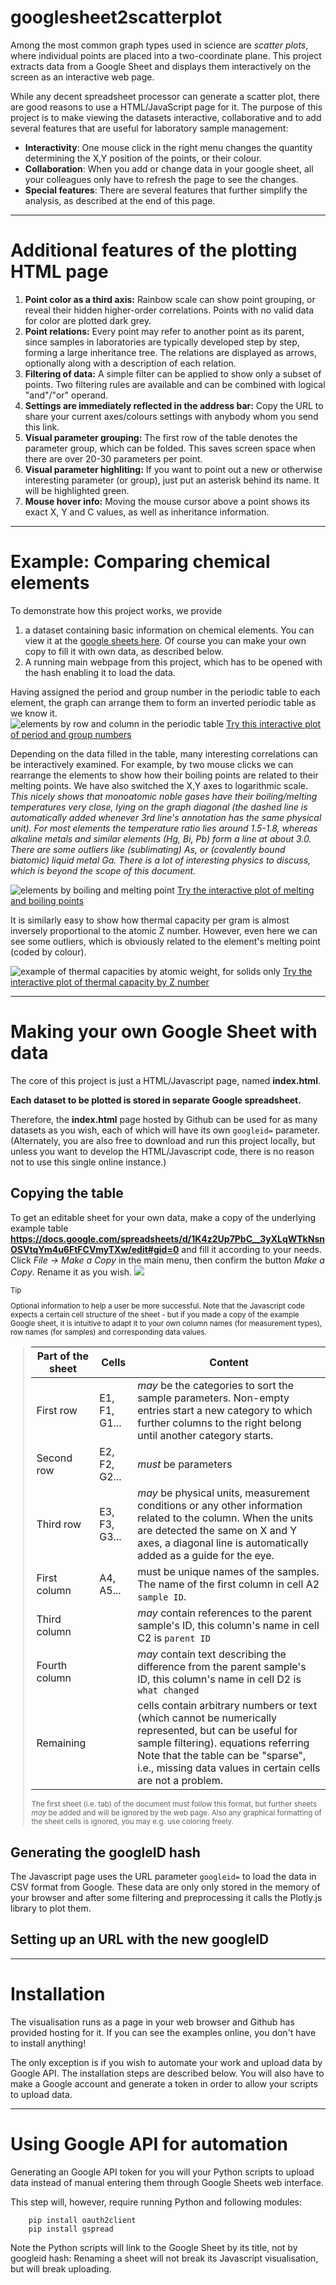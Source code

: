 # googlesheet2scatterplot 

Among the most common graph types used in science are *scatter plots*, where individual points are placed into a two-coordinate plane. This project extracts data from a Google Sheet and displays them interactively on the screen as an interactive web page.  

While any decent spreadsheet processor can generate a scatter plot, there are good reasons to use a HTML/JavaScript page for it. The purpose of this project is to make viewing the datasets interactive, collaborative and to add several features that are useful for laboratory sample management:
* **Interactivity**: One mouse click in the right menu changes the quantity determining the X,Y position of the points, or their colour.
* **Collaboration**: When you add or change data in your google sheet, all your colleagues only have to refresh the page to see the changes. 
* **Special features**: There are several features that further simplify the analysis, as described at the end of this page.


----

# Additional features of the plotting HTML page

1. **Point color as a third axis:** Rainbow scale can show point grouping, or reveal their hidden higher-order correlations. Points with no valid data for color are plotted dark grey.
1. **Point relations:** Every point may refer to another point as its parent, since samples in laboratories are typically developed step by step, forming a large inheritance tree. The relations are displayed as arrows, optionally along with a description of each relation. 
1. **Filtering of data:** A simple filter can be applied to show only a subset of points. Two filtering rules are available and can be combined with logical "and"/"or" operand.
1. **Settings are immediately reflected in the address bar:** Copy the URL to share your current axes/colours settings with anybody whom you send this link.
1. **Visual parameter grouping:** The first row of the table denotes the parameter group, which can be folded. This saves screen space when there are over 20-30 parameters per point.
1. **Visual parameter highliting:** If you want to point out a new or otherwise interesting parameter (or group), just put an asterisk behind its name. It will be highlighted green.
1. **Mouse hover info:** Moving the mouse cursor above a point shows its exact X, Y and C values, as well as inheritance information.


----
# Example: Comparing chemical elements

To demonstrate how this project works, we provide 
1. a dataset containing basic information on chemical elements. You can view it at the [google sheets here](https://docs.google.com/spreadsheets/d/1K4z2Up7PbC__3yXLqWTkNsnOSVtqYm4u6FtFCVmyTXw/edit?gid=0#gid=0). Of course you can make your own copy to fill it with own data, as described below.
2. A running main webpage from this project, which has to be opened with the hash enabling it to load the data. 

Having assigned the period and group number in the periodic table to each element, the graph can arrange them to form an inverted periodic table as we know it.  
![elements by row and column in the periodic table](./docs/example_elements.png)
<a href="https://filipdominec.github.io/googlesheet2scatterplot/?x=group&y=period&c=period&fo1=(NOT%20USED)&fop=and&fo2=(NOT%20USED)&googleid=2PACX-1vRZbVmg68lEl8VS9DGa1rEDS5-V55Ome6JXc6Cs4UuGhAYUgHHZw1x1_f9AbvHlyDL8GmzRVxli0W-o">Try this interactive plot of period and group numbers</a>

Depending on the data filled in the table, many interesting correlations can be interactively examined.
For example, by two mouse clicks we can rearrange the elements to show how their boiling points are related to their melting points. We have also switched the X,Y axes to logarithmic scale. *This nicely shows that monoatomic noble gases have their boiling/melting temperatures very close, lying on the graph diagonal (the dashed line is automatically added whenever 3rd line's annotation has the same physical unit). For most elements the temperature ratio lies around 1.5-1.8, whereas alkaline metals and similar elements (Hg, Bi, Pb) form a line at about 3.0. There are some outliers like (sublimating) As, or (covalently bound biatomic) liquid metal Ga. There is a lot of interesting physics to discuss, which is beyond the scope of this document.*

![elements by boiling and melting point](./docs/example_elements_by_boiling_melting.png)
<a href="https://filipdominec.github.io/googlesheet2scatterplot/?x=melting%20point&y=boiling%20point&c=period&xlog=1&ylog=1&fo1=(NOT%20USED)&fop=and&fo2=(NOT%20USED)&googleid=2PACX-1vRZbVmg68lEl8VS9DGa1rEDS5-V55Ome6JXc6Cs4UuGhAYUgHHZw1x1_f9AbvHlyDL8GmzRVxli0W-o">Try the interactive plot of melting and boiling points</a>

It is similarly easy to show how thermal capacity per gram is almost inversely proportional to the atomic Z number. However, even here we can see some outliers, which is obviously related to the element's melting point (coded by colour).

![example of thermal capacities by atomic weight, for solids only](./docs/example_elements_thcap_by_Z.png)
<a href="https://filipdominec.github.io/googlesheet2scatterplot/?x=atomic%20weight&y=thermal%20capacity&c=melting%20point&xlog=1&ylog=1&fb1=boiling%20point&fo1=gt&fp1=400&fop=and&fo2=(NOT%20USED)&googleid=2PACX-1vRZbVmg68lEl8VS9DGa1rEDS5-V55Ome6JXc6Cs4UuGhAYUgHHZw1x1_f9AbvHlyDL8GmzRVxli0W-o">Try the interactive plot of thermal capacity by Z number</a>


----

# Making your own Google Sheet with data

The core of this project is just a HTML/Javascript page, named **index.html**. 

**Each dataset to be plotted is stored in separate Google spreadsheet.**

Therefore, the **index.html** page hosted by Github can be used for as many datasets as you wish, each of which will have its own ```googleid=``` parameter. (Alternately, you are also free to download and run this project locally, but unless you want to develop the HTML/Javascript code, there is no reason not to use this single online instance.)

## Copying the table 

To get an editable sheet for your own data, make a copy of the underlying example table **https://docs.google.com/spreadsheets/d/1K4z2Up7PbC__3yXLqWTkNsnOSVtqYm4u6FtFCVmyTXw/edit#gid=0** and fill it according to your needs. Click *File -> Make a Copy* in the main menu, then confirm the button *Make a Copy*. Rename it as you wish.
![](docs/copy_gs.png)

<small>

> [!TIP]
> Optional information to help a user be more successful.
> Note that the Javascript code expects a certain cell structure of the sheet - but if you made a copy of the example Google sheet, it is intuitive to adapt it to your own column names (for measurement types), row names (for samples) and corresponding data values. 

> Part of the sheet | Cells | Content
> ----------------- | ----- | -------
> First row | E1, F1, G1... | *may* be the categories to sort the sample parameters. Non-empty entries start a new category to which further columns to the right belong until another category starts.
> Second row | E2, F2, G2... | *must* be parameters
> Third row | E3, F3, G3... | *may* be physical units, measurement conditions or any other information related to the column. When the units are detected the same on X and Y axes, a diagonal line is automatically added as a guide for the eye.
> First column | A4, A5...  | must be unique names of the samples. The name of the first column in cell A2 ```sample ID```.
> Third column | |  *may* contain references to the parent sample's ID, this column's name in cell C2 is ```parent ID```
> Fourth column | |  *may* contain text describing the difference from the parent sample's ID, this column's name in cell D2 is ```what changed```
> Remaining  | |  cells contain arbitrary numbers or text (which cannot be numerically represented, but can be useful for sample filtering). equations referring Note that the table can be "sparse", i.e., missing data values in certain cells are not a problem. 
> 
> The first sheet (i.e. tab) of the document must follow this format, but further sheets *may* be added and will be ignored by the web page. Also any graphical formatting of the sheet cells is ignored, you may e.g. use coloring freely. 
> 
</small>

## Generating the googleID hash

The Javascript page uses the URL parameter ```googleid=```  to load the data in CSV format from Google. These data are only only stored in the memory of your browser and after some filtering and preprocessing it calls the Plotly.js library to plot them.


## Setting up an URL with the new googleID

----

# Installation

The visualisation runs as a page in your web browser and Github has provided hosting for it. If you can see the examples online, you don't have to install anything!

The only exception is if you wish to automate your work and upload data by Google API. The installation steps are described below. You will also have to make a Google account and generate a token in order to allow your scripts to upload data. 

----

# Using Google API for automation

Generating an Google API token for you will your Python scripts to upload data instead of manual entering them through Google Sheets web interface. 

This step will, however, require running Python and following modules:

```
    pip install oauth2client
    pip install gspread
```

Note the Python scripts will link to the Google Sheet by its title, not by googleid hash: Renaming a sheet will not break its Javascript visualisation, but will break uploading.

